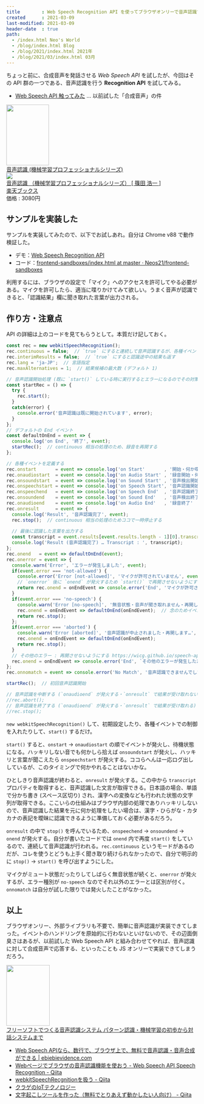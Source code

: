 ```yaml
---
title        : Web Speech Recognition API を使ってブラウザオンリーで音声認識する
created      : 2021-03-09
last-modified: 2021-03-09
header-date  : true
path:
  - /index.html Neo's World
  - /blog/index.html Blog
  - /blog/2021/index.html 2021年
  - /blog/2021/03/index.html 03月
---
```


ちょっと前に、合成音声を発話させる _Web Speech API_ を試したが、今回はその API 群の一つである、音声認識を行う **Recognition API** を試してみる。

- [Web Speech API 触ってみた](/blog/2021/02/01-01.html) … 以前試した「合成音声」の件

<div class="ad-amazon">
  <div class="ad-amazon-image">
    <a href="https://www.amazon.co.jp/dp/B07G2MZKRQ?tag=neos21-22&amp;linkCode=osi&amp;th=1&amp;psc=1">
      <img src="https://m.media-amazon.com/images/I/41x5iCCz2+L._SL160_.jpg" width="112" height="160">
    </a>
  </div>
  <div class="ad-amazon-info">
    <div class="ad-amazon-title">
      <a href="https://www.amazon.co.jp/dp/B07G2MZKRQ?tag=neos21-22&amp;linkCode=osi&amp;th=1&amp;psc=1">音声認識 (機械学習プロフェッショナルシリーズ)</a>
    </div>
  </div>
</div>

<div class="ad-rakuten">
  <div class="ad-rakuten-image">
    <a href="https://hb.afl.rakuten.co.jp/hgc/g00q0722.waxyc9ff.g00q0722.waxyd017/?pc=https%3A%2F%2Fitem.rakuten.co.jp%2Fbook%2F15208510%2F&amp;m=http%3A%2F%2Fm.rakuten.co.jp%2Fbook%2Fi%2F18852420%2F">
      <img src="https://thumbnail.image.rakuten.co.jp/@0_mall/book/cabinet/9274/9784061529274.jpg?_ex=128x128">
    </a>
  </div>
  <div class="ad-rakuten-info">
    <div class="ad-rakuten-title">
      <a href="https://hb.afl.rakuten.co.jp/hgc/g00q0722.waxyc9ff.g00q0722.waxyd017/?pc=https%3A%2F%2Fitem.rakuten.co.jp%2Fbook%2F15208510%2F&amp;m=http%3A%2F%2Fm.rakuten.co.jp%2Fbook%2Fi%2F18852420%2F">音声認識 （機械学習プロフェッショナルシリーズ） [ 篠田 浩一 ]</a>
    </div>
    <div class="ad-rakuten-shop">
      <a href="https://hb.afl.rakuten.co.jp/hgc/g00q0722.waxyc9ff.g00q0722.waxyd017/?pc=https%3A%2F%2Fwww.rakuten.co.jp%2Fbook%2F&amp;m=http%3A%2F%2Fm.rakuten.co.jp%2Fbook%2F">楽天ブックス</a>
    </div>
    <div class="ad-rakuten-price">価格 : 3080円</div>
  </div>
</div>

## サンプルを実装した

サンプルを実装してみたので、以下でお試しあれ。自分は Chrome v88 で動作検証した。

- デモ：[Web Speech Recognition API](https://neos21.github.io/frontend-sandboxes/web-speech-recognition-api/index.html)
- コード：[frontend-sandboxes/index.html at master · Neos21/frontend-sandboxes](https://github.com/neos21/frontend-sandboxes/blob/master/web-speech-recognition-api/index.html)

利用するには、ブラウザの設定で「マイク」へのアクセスを許可してやる必要がある。マイクを許可したら、適当に喋りかけてみて欲しい。うまく音声が認識できると、「認識結果」欄に聞き取れた言葉が出力される。

## 作り方・注意点

API の詳細は上のコードを見てもらうとして。本質だけ記しておく。

```javascript
const rec = new webkitSpeechRecognition();
rec.continuous = false;  // `true` にすると連続して音声認識するが、各種イベントが発火しなくなる
rec.interimResults = false;  // `true` にすると認識途中の結果も返す
rec.lang = 'ja-JP';  // 言語指定
rec.maxAlternatives = 1;  // 結果候補の最大数 (デフォルト 1)

// 音声認識開始処理 (既に `start()` している時に実行するとエラーになるのでその対策として)
const startRec = () => {
  try {
    rec.start();
  }
  catch(error) {
    console.error('音声認識は既に開始されています', error);
  }
};
// デフォルトの End イベント
const defaultOnEnd = event => {
  console.log('on End', '終了', event);
  startRec();  // continuous 相当の処理のため、録音を再開する
};

// 各種イベントを定義する
rec.onstart       = event => console.log('on Start'       , '開始・何か喋ってください'        , event);
rec.onaudiostart  = event => console.log('on Audio Start' , '録音開始・何か喋ってください'    , event);
rec.onsoundstart  = event => console.log('on Sound Start' , '音声検出開始・何か喋ってください', event);
rec.onspeechstart = event => console.log('on Speech Start', '音声認識開始 … 聞き取っています', event);
rec.onspeechend   = event => console.log('on Speech End'  , '音声認識終了'                    , event);
rec.onsoundend    = event => console.log('on Sound End'   , '音声検出終了'                    , event);
rec.onaudioend    = event => console.log('on Audio End'   , '録音終了'                        , event);
rec.onresult      = event => {
  console.log('Result', '音声認識完了', event);
  rec.stop();  // continuous 相当の処理のためココで一時停止する
  
  // 最後に認識した言葉を出力する
  const transcript = event.results[event.results.length - 1][0].transcript;
  console.log('Result (音声認識完了) … Transcript : ', transcript);
};
rec.onend   = event => defaultOnEnd(event);
rec.onerror = event => {
  console.warn('Error', 'エラーが発生しました', event);
  if(event.error === 'not-allowed') {
    console.error('Error [not-allowed]', 'マイクが許可されていません', event);
    // `onerror` 後に `onend` が発火するため `start()` で再開させないようにする
    return rec.onend = onEndEvent => console.error('End', 'マイクが許可されていません', onEndEvent);
  }
  if(event.error === 'no-speech') {
    console.warn('Error [no-speech]', '無音状態・音声が聞き取れません・再開します…', event);
    rec.onend = onEndEvent => defaultOnEnd(onEndEvent);  // 念のためイベントを初期化する
    return rec.stop();
  };
  if(event.error === 'aborted') {
    console.warn('Error [aborted]', '音声認識が中止されました・再開します…', event);
    rec.onend = onEndEvent => defaultOnEnd(onEndEvent);
    return rec.stop();
  }
  // その他のエラー : 再開させないようにする https://wicg.github.io/speech-api/#speechreco-error
  rec.onend = onEndEvent => console.error('End', `その他のエラーが発生したため終了しました [${event.error}]`, onEndEvent);
};
rec.onnomatch = event => console.error('No Match', '音声認識できませんでした', event);

startRec();  // 初回音声認識開始

// 音声認識を中断する (`onaudioend` が発火する・`onresult` で結果が受け取れない)
//rec.abort();
// 音声認識を終了する (`onaudioend` が発火する・`onresult` で結果が受け取れる)
//rec.stop();
```

`new webkitSpeechRecognition()` して、初期設定したり、各種イベントでの制御を入れたりして、`start()` するだけ。

`start()` すると、`onstart` → `onaudiostart` の順でイベントが発火し、待機状態になる。ハッキリしない音でも何かしら拾えば `onsoundstart` が発火し、ハッキリと言葉が聞こえたら `onspeechstart` が発火する。ココらへんは一応ログ出ししているが、このタイミングで何かやれることはないかな。

ひとしきり音声認識が終わると、`onresult` が発火する。この中から `transcript` プロパティを取得すると、音声認識した文言が取得できる。日本語の場合、単語で分かち書き (スペース区切り) され、漢字への変換なども行われた状態の文字列が取得できる。ここいらの仕組みはブラウザ内部の処理でありハッキリしないので、音声認識した結果を元に何か処理をしたい場合は、漢字・ひらがな・カタカナの表記を曖昧に認識できるように準備しておく必要があるだろう。

`onresult` の中で `stop()` を呼んでいるため、`onspeechend` → `onsoundend` → `onend` が発火する。自分が書いたコードでは `onend` 内で再度 `start()` をしているので、連続して音声認識が行われる。`rec.continuous` というモードがあるのだが、コレを使うとどうも上手く聞き取り続けられなかったので、自分で明示的に `stop()` → `start()` を呼び出すようにした。

マイクがミュート状態だったりしてしばらく無音状態が続くと、`onerror` が発火するが、エラー種別が `no-speech` なのでそれ以外のエラーとは区別が付く。`onnomatch` は自分が試した限りでは発火したことがなかった。

## 以上

ブラウザオンリー、外部ライブラリも不要で、簡単に音声認識が実装できてしまった。イベントのハンドリングを原始的に行わないといけないので、その辺面倒臭さはあるが、以前試した Web Speech API と組み合わせてやれば、音声認識に対して合成音声で応答する、といったことも JS オンリーで実装できてしまうだろう。

<div class="ad-amazon">
  <div class="ad-amazon-image">
    <a href="https://www.amazon.co.jp/dp/4627847122?tag=neos21-22&amp;linkCode=osi&amp;th=1&amp;psc=1">
      <img src="https://m.media-amazon.com/images/I/31pISyyH1nL._SL160_.jpg" width="114" height="160">
    </a>
  </div>
  <div class="ad-amazon-info">
    <div class="ad-amazon-title">
      <a href="https://www.amazon.co.jp/dp/4627847122?tag=neos21-22&amp;linkCode=osi&amp;th=1&amp;psc=1">フリーソフトでつくる音声認識システム パターン認識・機械学習の初歩から対話システムまで</a>
    </div>
  </div>
</div>

- [Web Speech APIなら、数行で、ブラウザ上で、無料で音声認識・音声合成ができる | ebiebievidence.com](https://www.ebiebievidence.com/posts/web-speech-api/)
- [Webページでブラウザの音声認識機能を使おう - Web Speech API Speech Recognition - Qiita](https://qiita.com/hmmrjn/items/4b77a86030ed0071f548)
- [webkitSpeechRecgnitionを扱う - Qiita](https://qiita.com/progfay/items/e1865ae41006c6a6b17b)
- [クラゲのIoTテクノロジー](https://jellyware.jp/kurage/iot/webspeechapi.html)
- [文字起こしツールを作った（無料でとりあえず動かしたい人向け） - Qiita](https://qiita.com/y_ando87/items/b777cc0078960d026fea)
